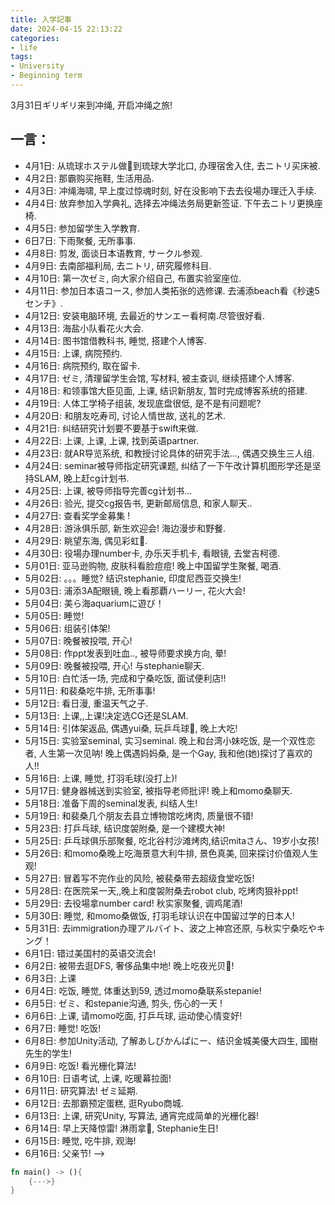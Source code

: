 ```yaml
---
title: 入学記事
date: 2024-04-15 22:13:22
categories: 
- life
tags:
- University
- Beginning term
---
```


3月31日ギリギリ来到冲绳, 开启冲绳之旅!

## 一言：
- 4月1日: 从琉球ホステル做🚌到琉球大学北口, 办理宿舍入住, 去ニトリ买床被.
- 4月2日: 那霸购买拖鞋, 生活用品.
- 4月3日: 冲绳海啸, 早上度过惊魂时刻, 好在没影响下去去役場办理迁入手续.
- 4月4日: 放弃参加入学典礼, 选择去冲绳法务局更新签证. 下午去ニトリ更换座椅.
- 4月5日: 参加留学生入学教育.
- 6日7日: 下雨聚餐, 无所事事.
- 4月8日: 剪发, 面谈日本语教育, サークル参观.
- 4月9日: 去南部福利局, 去ニトリ, 研究履修科目.
- 4月10日: 第一次ゼミ, 向大家介绍自己, 布置实验室座位.
- 4月11日: 参加日本语コース, 参加人类拓张的选修课. 去浦添beach看《秒速5センチ》.
- 4月12日: 安装电脑环境, 去最近的サンエー看柯南.尽管很好看.
- 4月13日: 海盐小队看花火大会.
- 4月14日: 图书馆借教科书, 睡觉, 搭建个人博客.
- 4月15日: 上课, 病院预约.
- 4月16日: 病院预约, 取在留卡.
- 4月17日: ゼミ, 清理留学生会馆, 写材料, 被主查训, 继续搭建个人博客.
- 4月18日: 和领事馆大臣见面, 上课, 结识新朋友, 暂时完成博客系统的搭建.
- 4月19日: 人体工学椅子组装, 发现底盘很低, 是不是有问题呢?
- 4月20日: 和朋友吃寿司, 讨论人情世故, 送礼的艺术.
- 4月21日: 纠结研究计划要不要基于swift来做.
- 4月22日: 上课, 上课, 上课, 找到英语partner.
- 4月23日: 就AR导览系统, 和教授讨论具体的研究手法..., 偶遇交换生三人组.
- 4月24日: seminar被导师指定研究课题, 纠结了一下午改计算机图形学还是坚持SLAM, 晚上赶cg计划书.
- 4月25日: 上课, 被导师指导完善cg计划书...
- 4月26日: 验光, 提交cg报告书, 更新邮局信息, 和家人聊天..
- 4月27日: 查看奖学金募集 !
- 4月28日: 游泳俱乐部, 新生欢迎会! 海边漫步和野餐.
- 4月29日: 眺望东海, 偶见彩虹🌈. 
- 4月30日: 役場办理number卡, 办乐天手机卡, 看眼镜, 去堂吉柯德.
- 5月01日: 亚马逊购物, 皮肤科看脸痘痘! 晚上中国留学生聚餐, 喝酒.
- 5月02日: 。。。睡觉? 结识stephanie, 印度尼西亚交换生!
- 5月03日: 浦添3A配眼镜, 晚上看那覇ハーリー, 花火大会!
- 5月04日: 美ら海aquariumに遊び！
- 5月05日: 睡觉!
- 5月06日: 组装引体架!
- 5月07日: 晚餐被投喂, 开心!
- 5月08日: 作ppt发表到吐血.., 被导师要求换方向, 晕!
- 5月09日: 晚餐被投喂, 开心! 与stephanie聊天.
- 5月10日: 白忙活一场, 完成和宁桑吃饭, 面试便利店!!
- 5月11日: 和裴桑吃牛排, 无所事事!
- 5月12日: 看日漫, 重温天气之子.
- 5月13日: 上课,,上课!决定选CG还是SLAM. 
- 5月14日: 引体架返品, 偶遇yui桑, 玩乒乓球🏓, 晚上大吃!
- 5月15日: 实验室seminal, 实习seminal. 晚上和台湾小妹吃饭, 是一个双性恋者, 人生第一次见呐! 晚上偶遇妈妈桑, 是一个Gay, 我和他(她)探讨了喜欢的人!!
- 5月16日: 上课, 睡觉, 打羽毛球(没打上)!
- 5月17日: 健身器械送到实验室, 被指导老师批评! 晚上和momo桑聊天. 
- 5月18日: 准备下周的seminal发表, 纠结人生!
- 5月19日: 和裴桑几个朋友去县立博物馆吃烤肉, 质量很不错!
- 5月23日: 打乒乓球, 结识度袈附桑, 是一个建模大神!
- 5月25日: 乒乓球俱乐部聚餐, 吃北谷村沙滩烤肉,结识mitaさん、19岁小女孩!
- 5月26日: 和momo桑晚上吃海景意大利牛排, 景色真美, 回来探讨价值观人生观!
- 5月27日: 冒着写不完作业的风险, 被裴桑带去超级食堂吃饭!
- 5月28日: 在医院呆一天,,晚上和度袈附桑去robot club, 吃烤肉狠补ppt!
- 5月29日: 去役場拿number card! 秋实家聚餐, 调鸡尾酒!
- 5月30日: 睡觉, 和momo桑做饭, 打羽毛球认识在中国留过学的日本人! 
- 5月31日: 去immigration办理アルバイト、波之上神宫还原, 与秋实宁桑吃やキング！
- 6月1日: 错过美国村的英语交流会!
- 6月2日: 被带去逛DFS, 奢侈品集中地! 晚上吃夜光贝🐚!
- 6月3日: 上课
- 6月4日: 吃饭, 睡觉, 体重达到59, 透过momo桑联系stepanie!
- 6月5日: ゼミ、和stepanie沟通, 剪头, 伤心的一天 !
- 6月6日: 上课, 请momo吃面, 打乒乓球, 运动使心情变好! 
- 6月7日: 睡觉! 吃饭!
- 6月8日: 参加Unity活动, 了解あしびかんぱにー、结识金城美優大四生, 國樹先生的学生!
- 6月9日: 吃饭! 看光栅化算法!
- 6月10日: 日语考试, 上课, 吃暖幕拉面!
- 6月11日: 研究算法! ゼミ延期.
- 6月12日: 去那霸预定蛋糕, 逛Ryubo商城.
- 6月13日: 上课, 研究Unity, 写算法, 通宵完成简单的光栅化器!
- 6月14日: 早上天降惊雷! 淋雨拿🍰, Stephanie生日!
- 6月15日: 睡觉, 吃牛排, 观海!
- 6月16日: 父亲节! --> 

```Rust
fn main() -> (){
    {--->}
}
```